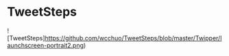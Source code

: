 # TweetSteps


![TweetSteps]https://github.com/wcchuo/TweetSteps/blob/master/Twipper/launchscreen-portrait2.png)
